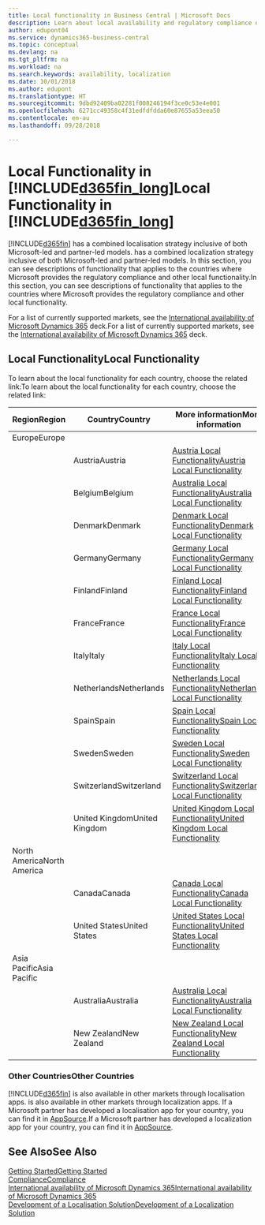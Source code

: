 ```yaml
---
title: Local functionality in Business Central | Microsoft Docs
description: Learn about local availability and regulatory compliance of Dynamics 365 Business Central.
author: edupont04
ms.service: dynamics365-business-central
ms.topic: conceptual
ms.devlang: na
ms.tgt_pltfrm: na
ms.workload: na
ms.search.keywords: availability, localization
ms.date: 10/01/2018
ms.author: edupont
ms.translationtype: HT
ms.sourcegitcommit: 9dbd92409ba02281f008246194f3ce0c53e4e001
ms.openlocfilehash: 6271cc49358c4f31edfdfdda60e87655a53eea50
ms.contentlocale: en-au
ms.lasthandoff: 09/28/2018

---
```

# <a name="local-functionality-in-included365finlongincludesd365finlongmdmd"></a><span data-ttu-id="9bbb5-103">Local Functionality in [!INCLUDE[d365fin_long](includes/d365fin_long_md.md)]</span><span class="sxs-lookup"><span data-stu-id="9bbb5-103">Local Functionality in [!INCLUDE[d365fin_long](includes/d365fin_long_md.md)]</span></span>
[!INCLUDE[d365fin](includes/d365fin_md.md)] <span data-ttu-id="9bbb5-104">has a combined localisation strategy inclusive of both Microsoft-led and partner-led models.</span><span class="sxs-lookup"><span data-stu-id="9bbb5-104"> has a combined localization strategy inclusive of both Microsoft-led and partner-led models.</span></span> <span data-ttu-id="9bbb5-105">In this section, you can see descriptions of functionality that applies to the countries where Microsoft provides the regulatory compliance and other local functionality.</span><span class="sxs-lookup"><span data-stu-id="9bbb5-105">In this section, you can see descriptions of functionality that applies to the countries where Microsoft provides the regulatory compliance and other local functionality.</span></span>  

<span data-ttu-id="9bbb5-106">For a list of currently supported markets, see the [International availability of Microsoft Dynamics 365](https://docs.microsoft.com/en-us/dynamics365/get-started/availability) deck.</span><span class="sxs-lookup"><span data-stu-id="9bbb5-106">For a list of currently supported markets, see the [International availability of Microsoft Dynamics 365](https://docs.microsoft.com/en-us/dynamics365/get-started/availability) deck.</span></span>  

## <a name="local-functionality"></a><span data-ttu-id="9bbb5-107">Local Functionality</span><span class="sxs-lookup"><span data-stu-id="9bbb5-107">Local Functionality</span></span>
<span data-ttu-id="9bbb5-108">To learn about the local functionality for each country, choose the related link:</span><span class="sxs-lookup"><span data-stu-id="9bbb5-108">To learn about the local functionality for each country, choose the related link:</span></span>

| <span data-ttu-id="9bbb5-109">Region</span><span class="sxs-lookup"><span data-stu-id="9bbb5-109">Region</span></span> | <span data-ttu-id="9bbb5-110">Country</span><span class="sxs-lookup"><span data-stu-id="9bbb5-110">Country</span></span> | <span data-ttu-id="9bbb5-111">More information</span><span class="sxs-lookup"><span data-stu-id="9bbb5-111">More information</span></span> |
| --- | --- |--- |
| <span data-ttu-id="9bbb5-112">Europe</span><span class="sxs-lookup"><span data-stu-id="9bbb5-112">Europe</span></span> |  | |
|        | <span data-ttu-id="9bbb5-113">Austria</span><span class="sxs-lookup"><span data-stu-id="9bbb5-113">Austria</span></span> | [<span data-ttu-id="9bbb5-114">Austria Local Functionality</span><span class="sxs-lookup"><span data-stu-id="9bbb5-114">Austria Local Functionality</span></span>](localfunctionality/austria/austria-local-functionality.md) |
|        | <span data-ttu-id="9bbb5-115">Belgium</span><span class="sxs-lookup"><span data-stu-id="9bbb5-115">Belgium</span></span> |  [<span data-ttu-id="9bbb5-116">Australia Local Functionality</span><span class="sxs-lookup"><span data-stu-id="9bbb5-116">Australia Local Functionality</span></span>](localfunctionality/belgium/belgium-local-functionality.md) |
|        | <span data-ttu-id="9bbb5-117">Denmark</span><span class="sxs-lookup"><span data-stu-id="9bbb5-117">Denmark</span></span> | [<span data-ttu-id="9bbb5-118">Denmark Local Functionality</span><span class="sxs-lookup"><span data-stu-id="9bbb5-118">Denmark Local Functionality</span></span>](localfunctionality/denmark/denmark-local-functionality.md) |
|        | <span data-ttu-id="9bbb5-119">Germany</span><span class="sxs-lookup"><span data-stu-id="9bbb5-119">Germany</span></span> | [<span data-ttu-id="9bbb5-120">Germany Local Functionality</span><span class="sxs-lookup"><span data-stu-id="9bbb5-120">Germany Local Functionality</span></span>](localfunctionality/germany/germany-local-functionality.md) |
|        | <span data-ttu-id="9bbb5-121">Finland</span><span class="sxs-lookup"><span data-stu-id="9bbb5-121">Finland</span></span> | [<span data-ttu-id="9bbb5-122">Finland Local Functionality</span><span class="sxs-lookup"><span data-stu-id="9bbb5-122">Finland Local Functionality</span></span>](localfunctionality/finland/finland-local-functionality.md) |
|        | <span data-ttu-id="9bbb5-123">France</span><span class="sxs-lookup"><span data-stu-id="9bbb5-123">France</span></span> | [<span data-ttu-id="9bbb5-124">France Local Functionality</span><span class="sxs-lookup"><span data-stu-id="9bbb5-124">France Local Functionality</span></span>](localfunctionality/france/france-local-functionality.md) |
|        | <span data-ttu-id="9bbb5-125">Italy</span><span class="sxs-lookup"><span data-stu-id="9bbb5-125">Italy</span></span> | [<span data-ttu-id="9bbb5-126">Italy Local Functionality</span><span class="sxs-lookup"><span data-stu-id="9bbb5-126">Italy Local Functionality</span></span>](localfunctionality/italy/italy-local-functionality.md) |
|        | <span data-ttu-id="9bbb5-127">Netherlands</span><span class="sxs-lookup"><span data-stu-id="9bbb5-127">Netherlands</span></span> | [<span data-ttu-id="9bbb5-128">Netherlands Local Functionality</span><span class="sxs-lookup"><span data-stu-id="9bbb5-128">Netherlands Local Functionality</span></span>](localfunctionality/netherlands/netherlands-local-functionality.md) |
|        | <span data-ttu-id="9bbb5-129">Spain</span><span class="sxs-lookup"><span data-stu-id="9bbb5-129">Spain</span></span> | [<span data-ttu-id="9bbb5-130">Spain Local Functionality</span><span class="sxs-lookup"><span data-stu-id="9bbb5-130">Spain Local Functionality</span></span>](localfunctionality/spain/spain-local-functionality.md) |
|        | <span data-ttu-id="9bbb5-131">Sweden</span><span class="sxs-lookup"><span data-stu-id="9bbb5-131">Sweden</span></span> | [<span data-ttu-id="9bbb5-132">Sweden Local Functionality</span><span class="sxs-lookup"><span data-stu-id="9bbb5-132">Sweden Local Functionality</span></span>](localfunctionality/sweden/sweden-local-functionality.md) |
|        | <span data-ttu-id="9bbb5-133">Switzerland</span><span class="sxs-lookup"><span data-stu-id="9bbb5-133">Switzerland</span></span> | [<span data-ttu-id="9bbb5-134">Switzerland Local Functionality</span><span class="sxs-lookup"><span data-stu-id="9bbb5-134">Switzerland Local Functionality</span></span>](localfunctionality/switzerland/switzerland-local-functionality.md) |
|        | <span data-ttu-id="9bbb5-135">United Kingdom</span><span class="sxs-lookup"><span data-stu-id="9bbb5-135">United Kingdom</span></span> | [<span data-ttu-id="9bbb5-136">United Kingdom Local Functionality</span><span class="sxs-lookup"><span data-stu-id="9bbb5-136">United Kingdom Local Functionality</span></span>](localfunctionality/unitedkingdom/united-kingdom-local-functionality.md) |
| <span data-ttu-id="9bbb5-137">North America</span><span class="sxs-lookup"><span data-stu-id="9bbb5-137">North America</span></span> |       |  |
|               | <span data-ttu-id="9bbb5-138">Canada</span><span class="sxs-lookup"><span data-stu-id="9bbb5-138">Canada</span></span>|[<span data-ttu-id="9bbb5-139">Canada Local Functionality</span><span class="sxs-lookup"><span data-stu-id="9bbb5-139">Canada Local Functionality</span></span>](localfunctionality/canada/canada-local-functionality.md) |
|               | <span data-ttu-id="9bbb5-140">United States</span><span class="sxs-lookup"><span data-stu-id="9bbb5-140">United States</span></span>|[<span data-ttu-id="9bbb5-141">United States Local Functionality</span><span class="sxs-lookup"><span data-stu-id="9bbb5-141">United States Local Functionality</span></span>](localfunctionality/unitedstates/united-states-local-functionality.md) |
| <span data-ttu-id="9bbb5-142">Asia Pacific</span><span class="sxs-lookup"><span data-stu-id="9bbb5-142">Asia Pacific</span></span> |       |  |
|        | <span data-ttu-id="9bbb5-143">Australia</span><span class="sxs-lookup"><span data-stu-id="9bbb5-143">Australia</span></span> | [<span data-ttu-id="9bbb5-144">Australia Local Functionality</span><span class="sxs-lookup"><span data-stu-id="9bbb5-144">Australia Local Functionality</span></span>](localfunctionality/australia/australia-local-functionality.md) |
|        | <span data-ttu-id="9bbb5-145">New Zealand</span><span class="sxs-lookup"><span data-stu-id="9bbb5-145">New Zealand</span></span> | [<span data-ttu-id="9bbb5-146">New Zealand Local Functionality</span><span class="sxs-lookup"><span data-stu-id="9bbb5-146">New Zealand Local Functionality</span></span>](localfunctionality/newzealand/new-zealand-local-functionality.md) |

### <a name="other-countries"></a><span data-ttu-id="9bbb5-147">Other Countries</span><span class="sxs-lookup"><span data-stu-id="9bbb5-147">Other Countries</span></span>
[!INCLUDE[d365fin](includes/d365fin_md.md)] <span data-ttu-id="9bbb5-148">is also available in other markets through localisation apps.</span><span class="sxs-lookup"><span data-stu-id="9bbb5-148"> is also available in other markets through localization apps.</span></span> <span data-ttu-id="9bbb5-149">If a Microsoft partner has developed a localisation app for your country, you can find it in [AppSource](https://appsource.microsoft.com/en-us/product/dynamics-365-business-central/).</span><span class="sxs-lookup"><span data-stu-id="9bbb5-149">If a Microsoft partner has developed a localization app for your country, you can find it in [AppSource](https://appsource.microsoft.com/en-us/product/dynamics-365-business-central/).</span></span>

## <a name="see-also"></a><span data-ttu-id="9bbb5-150">See Also</span><span class="sxs-lookup"><span data-stu-id="9bbb5-150">See Also</span></span>
[<span data-ttu-id="9bbb5-151">Getting Started</span><span class="sxs-lookup"><span data-stu-id="9bbb5-151">Getting Started</span></span>](product-get-started.md)  
[<span data-ttu-id="9bbb5-152">Compliance</span><span class="sxs-lookup"><span data-stu-id="9bbb5-152">Compliance</span></span>](compliance/compliance-overview.md)  
[<span data-ttu-id="9bbb5-153">International availability of Microsoft Dynamics 365</span><span class="sxs-lookup"><span data-stu-id="9bbb5-153">International availability of Microsoft Dynamics 365</span></span>](https://docs.microsoft.com/en-us/dynamics365/get-started/availability)  
[<span data-ttu-id="9bbb5-154">Development of a Localisation Solution</span><span class="sxs-lookup"><span data-stu-id="9bbb5-154">Development of a Localization Solution</span></span>](/dynamics365/business-central/dev-itpro/developer/readiness/readiness-develop-localization)  

